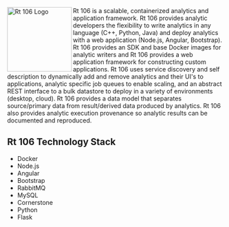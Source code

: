 <img src="https://github.build.ge.com/rt106/rt106/raw/master/rt106.png" width="150"  title="Rt 106 Logo" align="left">
Rt 106 is a scalable, containerized analytics and application framework. Rt 106
provides analytic developers the flexibility to write analytics in any language
(C++, Python, Java) and deploy analytics with a web application
(Node.js, Angular, Bootstrap). Rt 106 provides an SDK and base
Docker images for analytic writers and Rt 106 provides a web application framework
for constructing custom applications. Rt 106 uses service discovery and self
description to dynamically add and remove analytics and their UI's to applications, analytic specific
job queues to enable scaling, and an abstract REST interface to a bulk datastore to deploy
in a variety of environments (desktop, cloud). Rt 106 provides a data model that separates
source/primary data from result/derived data produced by analytics.  Rt 106 also provides
analytic execution provenance so analytic results can be documented and reproduced.

## Rt 106 Technology Stack
* Docker
* Node.js
* Angular
* Bootstrap
* RabbitMQ
* MySQL
* Cornerstone
* Python
* Flask
